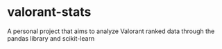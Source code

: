 # valorant-stats
A personal project that aims to analyze Valorant ranked data through the pandas library and scikit-learn

